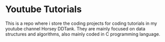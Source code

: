 # Youtube Tutorials
This is a repo where i store the coding projects for coding tutorials in my youtube channel Horsey DDTank. They are mainly focused on data structures and algorithms, also mainly coded in C programming language.
